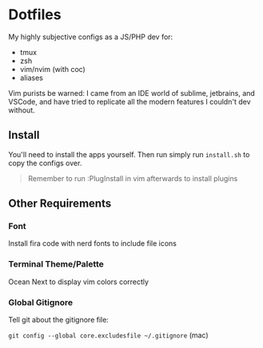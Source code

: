 # Dotfiles

My highly subjective configs as a JS/PHP dev for:

- tmux
- zsh
- vim/nvim (with coc)
- aliases

Vim purists be warned: I came from an IDE world of sublime, jetbrains, and VSCode,
and have tried to replicate all the modern features I couldn't dev without.

## Install

You'll need to install the apps yourself. Then run simply run `install.sh`
to copy the configs over.

> Remember to run :PlugInstall in vim afterwards to install plugins

## Other Requirements

### Font

Install fira code with nerd fonts to include file icons

### Terminal Theme/Palette

Ocean Next to display vim colors correctly

### Global Gitignore

Tell git about the gitignore file:

`git config --global core.excludesfile ~/.gitignore` (mac)
